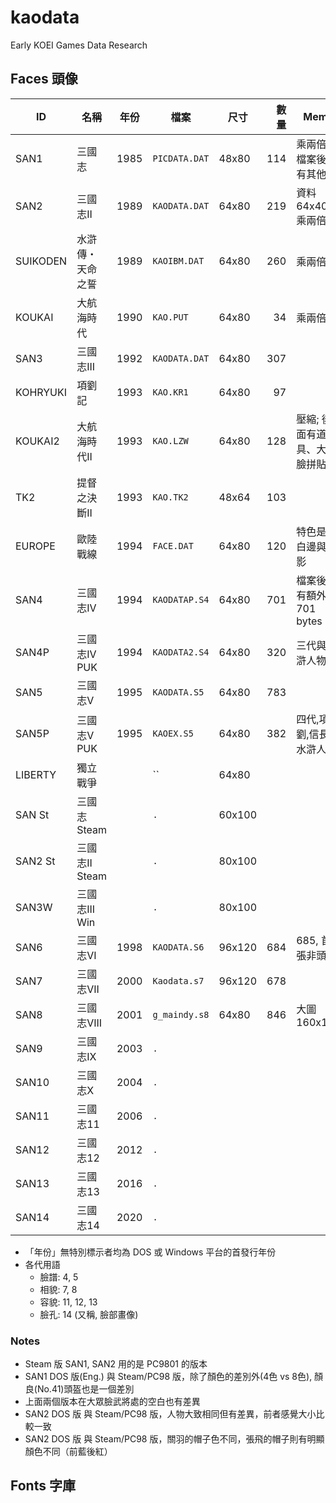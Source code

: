 # kaodata

Early KOEI Games Data Research

## Faces 頭像

|    ID    |       名稱       | 年份 |     檔案      |  尺寸  | 數量 |             Memo             |
| -------- | ---------------- | ---- | ------------- | ------ | ---: | ---------------------------- |
| SAN1     | 三國志           | 1985 | `PICDATA.DAT` | 48x80  |  114 | 乘兩倍高; 檔案後面有其他圖   |
| SAN2     | 三國志II         | 1989 | `KAODATA.DAT` | 64x80  |  219 | 資料 64x40, 乘兩倍高         |
| SUIKODEN | 水滸傳・天命之誓 | 1989 | `KAOIBM.DAT`  | 64x80  |  260 | 乘兩倍高                     |
| KOUKAI   | 大航海時代       | 1990 | `KAO.PUT`     | 64x80  |   34 | 乘兩倍高                     |
| SAN3     | 三國志III        | 1992 | `KAODATA.DAT` | 64x80  |  307 |                              |
| KOHRYUKI | 項劉記           | 1993 | `KAO.KR1`     | 64x80  |   97 |                              |
| KOUKAI2  | 大航海時代II     | 1993 | `KAO.LZW`     | 64x80  |  128 | 壓縮; 後面有道具、大眾臉拼貼 |
| TK2      | 提督之決斷II     | 1993 | `KAO.TK2`     | 48x64  |  103 |                              |
| EUROPE   | 歐陸戰線         | 1994 | `FACE.DAT`    | 64x80  |  120 | 特色是有白邊與陰影           |
| SAN4     | 三國志IV         | 1994 | `KAODATAP.S4` | 64x80  |  701 | 檔案後面有額外的 701 bytes   |
| SAN4P    | 三國志IV PUK     | 1994 | `KAODATA2.S4` | 64x80  |  320 | 三代與水滸人物               |
| SAN5     | 三國志V          | 1995 | `KAODATA.S5`  | 64x80  |  783 |                              |
| SAN5P    | 三國志V PUK      | 1995 | `KAOEX.S5`    | 64x80  |  382 | 四代,項劉,信長,水滸人物      |
| LIBERTY  | 獨立戰爭         |      | ``            | 64x80  |      |                              |
| SAN St   | 三國志 Steam     |      | `.`           | 60x100 |      |                              |
| SAN2 St  | 三國志II Steam   |      | `.`           | 80x100 |      |                              |
| SAN3W    | 三國志III Win    |      | `.`           | 80x100 |      |                              |
| SAN6     | 三國志VI         | 1998 | `KAODATA.S6`  | 96x120 |  684 | 685, 首張非頭像              |
| SAN7     | 三國志VII        | 2000 | `Kaodata.s7`  | 96x120 |  678 |                              |
| SAN8     | 三國志VIII       | 2001 | `g_maindy.s8` | 64x80  |  846 | 大圖 160x180                 |
| SAN9     | 三國志IX         | 2003 | `.`           |        |      |                              |
| SAN10    | 三國志X          | 2004 | `.`           |        |      |                              |
| SAN11    | 三國志11         | 2006 | `.`           |        |      |                              |
| SAN12    | 三國志12         | 2012 | `.`           |        |      |                              |
| SAN13    | 三國志13         | 2016 | `.`           |        |      |                              |
| SAN14    | 三國志14         | 2020 | `.`           |        |      |                              |

* 「年份」無特別標示者均為 DOS 或 Windows 平台的首發行年份
* 各代用語
  * 臉譜: 4, 5
  * 相貌: 7, 8
  * 容貌: 11, 12, 13
  * 臉孔: 14 (又稱, 臉部畫像)

### Notes

* Steam 版 SAN1, SAN2 用的是 PC9801 的版本
* SAN1 DOS 版(Eng.) 與 Steam/PC98 版，除了顏色的差別外(4色 vs 8色), 顏良(No.41)頭盔也是一個差別
* 上面兩個版本在大眾臉武將處的空白也有差異
* SAN2 DOS 版 與 Steam/PC98 版，人物大致相同但有差異，前者感覺大小比較一致
* SAN2 DOS 版 與 Steam/PC98 版，關羽的帽子色不同，張飛的帽子則有明顯顏色不同（前藍後紅）

## Fonts 字庫
